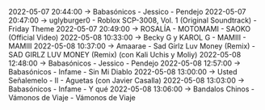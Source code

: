 2022-05-07 20:44:00 -> Babasónicos - Jessico - Pendejo
2022-05-07 20:47:00 -> uglyburger0 - Roblox SCP-3008, Vol. 1 (Original Soundtrack) - Friday Theme
2022-05-07 20:49:00 -> ROSALÍA - MOTOMAMI - SAOKO (Official Video)
2022-05-08 10:33:00 -> Becky G y KAROL G - MAMIII - MAMIII
2022-05-08 10:37:00 -> Amaarae - Sad Girlz Luv Money (Remix) - SAD GIRLZ LUV MONEY (Remix) (con Kali Uchis y Moliy)
2022-05-08 12:48:00 -> Babasónicos - Jessico - Pendejo
2022-05-08 12:57:00 -> Babasónicos - Infame - Sin Mi Diablo
2022-05-08 13:00:00 -> Usted Señalemelo - II - Aguetas (con Javier Casalla)
2022-05-08 13:03:00 -> Babasónicos - Infame - Y qué
2022-05-08 13:06:00 -> Bandalos Chinos - Vámonos de Viaje - Vámonos de Viaje
